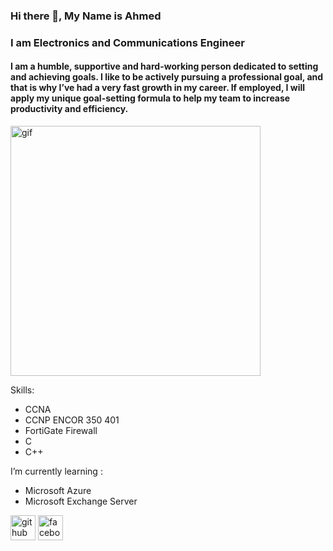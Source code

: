 
### Hi there 🤞, My Name is Ahmed
### I am Electronics and Communications Engineer
#### I am a humble, supportive and hard-working person dedicated to setting and achieving goals. I like to be actively pursuing a professional goal, and that is why I’ve had a very fast growth in my career. If employed, I will apply my unique goal-setting formula to help my team to increase productivity and efficiency.


<img src ="https://4.bp.blogspot.com/-ox_q6NsfnGo/WRICcvCAFRI/AAAAAAAAmYU/1v3FhWx5jC87Xjzsm550aWUTSGPktjN7ACEw/s1600/netwrk1-ANIMATION.gif" class="center" width ="400" alt="gif"/>



Skills:
  * CCNA 
  * CCNP ENCOR 350 401
  * FortiGate Firewall
  * C
  * C++

I’m currently learning :
  * Microsoft Azure
  * Microsoft Exchange Server


[<img src='https://cdn.jsdelivr.net/npm/simple-icons@3.0.1/icons/github.svg' alt='github' height='40'>](https://github.com/A7MDshousha)  [<img src='https://cdn.jsdelivr.net/npm/simple-icons@3.0.1/icons/facebook.svg' alt='facebook' height='40'>](https://www.facebook.com/ahmed.shousha.524)  


